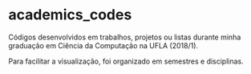 # academics_codes
Códigos desenvolvidos em trabalhos, projetos ou listas durante minha graduação em Ciência da Computação na UFLA (2018/1).

Para facilitar a visualização, foi organizado em semestres e disciplinas.

